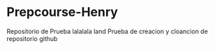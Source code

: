 # Prepcourse-Henry
Repositorio de Prueba
lalalala land
Prueba de creacion y cloancion de repositorio github
